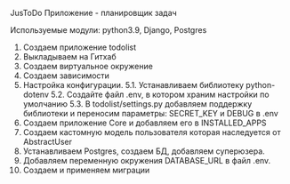 JusToDo
Приложение - планировщик задач

Используемые модули: python3.9, Django, Postgres

1. Создаем приложение todolist
2. Выкладываем на Гитхаб
3. Создаем виртуальное окружение
4. Создаем зависимости
5. Настройка конфигурации. 
5.1. Устанавливаем библиотеку python-dotenv
5.2. Создайте файл .env, в котором храним настройки по умолчанию
5.3. В todolist/settings.py добавляем поддержку библиотеки и переносим параметры: SECRET_KEY и DEBUG в .env
6. Создаем приложение Core  и добавляем его в INSTALLED_APPS
7. Создаем кастомную модель пользователя которая наследуется от AbstractUser
8. Устанавливаем Postgres, создаем БД, добавляем суперюзера.
9. Добавляем переменную окружения DATABASE_URL в файл .env.
10. Создаем и применяем миграции